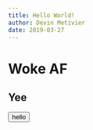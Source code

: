 ```yaml
---
title: Hello World!
author: Devin Metivier
date: 2019-03-27
---
```


# Woke AF
## Yee

<button>hello</button>
